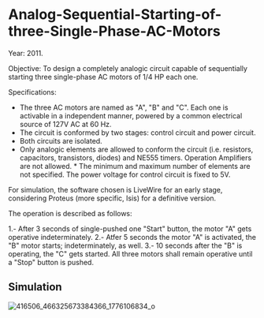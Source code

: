 # Analog-Sequential-Starting-of-three-Single-Phase-AC-Motors

Year: 2011.

Objective: 
To design a completely analogic circuit capable of sequentially starting three single-phase AC motors of 1/4 HP each one.

Specifications: 

* The three AC motors are named as "A", "B" and "C". Each one is activable in a independent manner, powered by a common electrical source of 127V AC at 60 Hz.
* The circuit is conformed by two stages: control circuit and power circuit.
* Both circuits are isolated. 
* Only analogic elements are allowed to conform the circuit (i.e. resistors, capacitors, transistors, diodes) and NE555 timers. Operation Amplifiers are not allowed. * The minimum and maximum number of elements are not specified. The power voltage for control circuit is fixed to 5V. 

For simulation, the software chosen is LiveWire for an early stage, considering Proteus (more specific, Isis) for a definitive version. 

The operation is described as follows:

1.- After 3 seconds of single-pushed one "Start" button, the motor "A" gets operative indeterminately. 
2.- Atfer 5 seconds the motor "A" is activated, the "B" motor starts; indeterminately, as well. 
3.- 10 seconds after the "B" is operating, the "C" gets started. All three motors shall remain operative until a "Stop" button is pushed. 

## Simulation

![416506_466325673384366_1776106834_o](https://github.com/Lechuga-Geronimo/Analog-Sequential-Starting-of-three-Single-Phase-AC-Motors/assets/142461885/e962be50-1e69-4dfb-b814-43a17f2c6cde)
